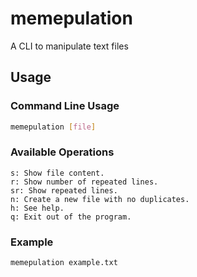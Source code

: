 # memepulation

A CLI to manipulate text files

## Usage

### Command Line Usage
```bash
memepulation [file]
```

### Available Operations

    s: Show file content.
    r: Show number of repeated lines.
    sr: Show repeated lines.
    n: Create a new file with no duplicates.
    h: See help.
    q: Exit out of the program.


### Example
```bash
memepulation example.txt
```
